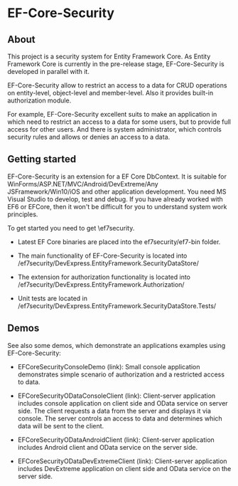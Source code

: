 # EF-Core-Security 
## About 

This project is a security system for Entity Framework Core. As Entity Framework Core is currently in the pre-release stage, EF-Core-Security is developed in parallel with it.

EF-Core-Security allow to restrict an access to a data for CRUD operations on entity-level, object-level and member-level. Also it provides built-in authorization module. 

For example, EF-Core-Security excellent suits to make an application in which need to restrict an access to a data for some users, but to provide full access for other users. And there is system administrator, which controls security rules and allows or denies an access to a data.

## Getting started 

EF-Core-Security is an extension for a EF Core DbContext. It is suitable for WinForms/ASP.NET/MVC/Android/DevExtreme/Any JSFramework/Win10/iOS and other application development. You need MS Visual Studio to develop, test and debug. If you have already worked with EF6 or EFCore, then it won't be difficult for you to understand system work principles. 

To get started you need to get \ef7security.

- Latest EF Core binaries are placed into the ef7security/ef7-bin folder.

- The main functionality of EF-Core-Security is located into /ef7security/DevExpress.EntityFramework.SecurityDataStore/

- The extension for authorization functionality is located into /ef7security/DevExpress.EntityFramework.Authorization/ 

- Unit tests are located in /ef7security/DevExpress.EntityFramework.SecurityDataStore.Tests/ 

## Demos 

See also some demos, which demonstrate an applications examples using EF-Core-Security:

- EFCoreSecurityConsoleDemo (link): Small console application demonstrates simple scenario of authorization and a restricted access to data.

- EFCoreSecurityODataConsoleClient (link): Client-server application includes console application on client side and OData service on server side. The client requests a data from the server and displays it via console. The server controls an access to data and determines which data will be sent to the client.

- EFCoreSecurityODataAndroidClient (link): Client-server application includes Android client and OData service on the server side.

- EFCoreSecurityODataDevExtremeClient (link): Client-server application includes DevExtreme application on client side and OData service on the server side.
